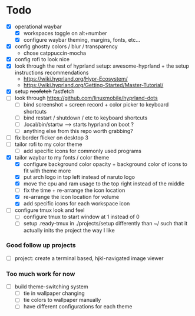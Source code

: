 # Todo

- [x] operational waybar
    - [x] workspaces toggle on alt+number
    - [x] configure waybar theming, margins, fonts, etc...
- [x] config ghostty colors / blur / transparency
    - chose catppuccin-mocha
- [x] config rofi to look nice
- [x] look through the rest of hyprland setup: awesome-hyprland + the setup instructions recommendations 
    - https://wiki.hyprland.org/Hypr-Ecosystem/
    - https://wiki.hyprland.org/Getting-Started/Master-Tutorial/
- [x] setup ~~neofetch~~ fastfetch
- [ ] look through https://github.com/linuxmobile/hyprland-dots
    - [ ] bind screenshot + screen record + color picker to keyboard shortcuts
    - [ ] bind restart / shutdown / etc to keyboard shortcuts
    - [ ] .local/bin/startw --> starts hyprland on boot ?
    - [ ] anything else from this repo worth grabbing?
- [ ] fix border flicker on desktop 3
- [ ] tailor rofi to my color theme
    - [ ] add specific icons for commonly used programs
- [x] tailor waybar to my fonts / color theme
    - [x] configure background color opacity + background color of icons to fit with theme more
    - [x] put arch logo in top left instead of naruto logo
    - [x] move the cpu and ram usage to the top right instead of the middle
    - [ ] fix the time + re-arrange the icon location
    - [x] re-arrange the icon location for volume
    - [x] add specific icons for each workspace icon
- [ ] configure tmux look and feel
    - [ ] configure tmux to start window at 1 instead of 0
    - [ ] setup .ready-tmux in ./projects/setup differently than ~/ such that it actually inits the project the way I like

### Good follow up projects

- [ ] project: create a terminal based, hjkl-navigated image viewer

### Too much work for now

- [ ] build theme-switching system
    - [ ] tie in wallpaper changing
    - [ ] tie colors to wallpaper manually
    - [ ] have different configurations for each theme
